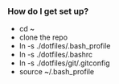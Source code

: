 ### How do I get set up? ###

* cd ~
* clone the repo
* ln -s ./dotfiles/.bash_profile
* ln -s ./dotfiles/.bashrc
* ln -s ./dotfiles/git/.gitconfig
* source ~/.bash_profile
